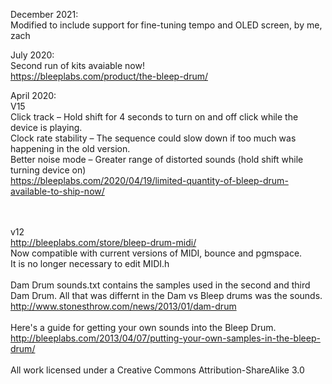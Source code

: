 December 2021:<br>
Modified to include support for fine-tuning tempo and OLED screen, by me, zach

July 2020:<br>
Second run of kits avaiable now!<br>
https://bleeplabs.com/product/the-bleep-drum/<br>

April 2020:<br>
V15 <br>
Click track – Hold shift for 4 seconds to turn on and off click while the device is playing.<br>
Clock rate stability – The sequence could slow down if too much was happening in the old version.<br>
Better noise mode – Greater range of distorted sounds (hold shift while turning device on)<br>
https://bleeplabs.com/2020/04/19/limited-quantity-of-bleep-drum-available-to-ship-now/<br>
<br><br>

v12<br>
http://bleeplabs.com/store/bleep-drum-midi/<br>
Now compatible with current versions of MIDI, bounce and pgmspace.<br>
It is no longer necessary to edit MIDI.h<br>
<br>
Dam Drum sounds.txt contains the samples used in the second and third Dam Drum. All that was differnt in the Dam vs Bleep drums was the sounds. http://www.stonesthrow.com/news/2013/01/dam-drum<br>
<br>
Here's a guide for getting your own sounds into the Bleep Drum.
http://bleeplabs.com/2013/04/07/putting-your-own-samples-in-the-bleep-drum/<br>
<br>
All work licensed under a Creative Commons Attribution-ShareAlike 3.0
